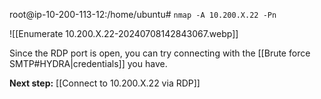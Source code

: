root@ip-10-200-113-12:/home/ubuntu# `nmap -A 10.200.X.22 -Pn`

![[Enumerate 10.200.X.22-20240708142843067.webp]]

Since the RDP port is open, you can try connecting with the [[Brute force SMTP#HYDRA|credentials]] you have.

**Next step:** [[Connect to 10.200.X.22 via RDP]]
